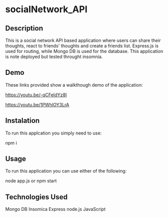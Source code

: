 # socialNetwork_API

## Description
This is a social network API based application where users can share their thoughts, react to friends' thoughts and create a friends list. Express.js is used for routing,
while  Mongo DB is used for the database. This application is note deployed but tested throught insomnia. 

## Demo
These links provided show a walkthough demo of the application:

https://youtu.be/-qCFeIdYz8I

https://youtu.be/1PWhlOY3LrA

## Instalation
To run this applcation you simply need to use:

npm i

## Usage

To run this application you can use either of the following:

node app.js or npm start

## Technologies Used

Mongo DB
Insomica
Express
node.js
JavaScript
